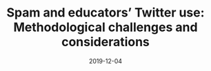 ---
types: ["publication"]
date: 2019-12-04 
layout: publication
publication_types: "journal"
title: "Spam and educators’ Twitter use: Methodological challenges and considerations"
co-authors: ["Jeff Carpenter","Bret Staudt Willet","Matt Koehler"]
outlets: ["TechTrends"]
projects: [""]
topics: ["social media","Twitter","research methods","teacher professional learning","informal learning","teacher-focused Twitter hashtags"]
methods: ["digital methods","Twitter API"]
link: "/2020-Carpenter-et-al-spam.pdf"
link_type: "preprint" 
summary: "Twitter and other social media have assumed important places in many educators’ professional lives by hosting spaces where new kinds of collegial interactions can occur. However, such spaces can also attract unwelcome Twitter traffic that complicates researchers’ attempts to explore and understand educators’ professional social media experiences. In this article, we define various kinds of spam that we have identified in our research on educators’ uses of Twitter. After providing an overview of the concept of spam, we evaluate the advantages and disadvantages of different approaches to addressing the presence of spam in educator-focused Twitter spaces. Then we suggest practical, holistic metrics that can be employed to help identify spam. Through secondary analyses of our past research, we describe the use of such metrics to identify and deal with spam in three specific cases. Finally, we discuss implications of spam and these suggested methods for teacher educators, instructional designers and educational technology researchers."
citation: 'Carpenter, J. P., Staudt Willet, K. B., Koehler, M. J., & <strong>Greenhalgh</strong>, S. P. (2020). Spam and educators’ Twitter use: Methodological challenges and considerations. <em>TechTrends</em>, <em>64</em>(3), 460-469. <a href="https://doi.org/10.1007/s11528-019-00466-3">https://doi.org/10.1007/s11528-019-00466-3</a>'

---